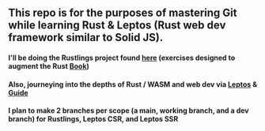 ## This repo is for the purposes of mastering Git while learning Rust & Leptos (Rust web dev framework similar to Solid JS).

#### I'll be doing the Rustlings project found [here](https://github.com/rust-lang/rustlings) (exercises designed to augment the Rust [Book](https://doc.rust-lang.org/book/))

#### Also, journeying into the depths of Rust / WASM and web dev via [Leptos](https://leptos.dev/) & [Guide](https://leptos-rs.github.io/leptos/01_introduction.html)

#### I plan to make 2 branches per scope (a main, working branch, and a dev branch) for Rustlings, Leptos CSR, and Leptos SSR